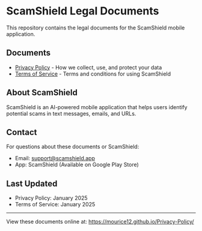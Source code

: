 # ScamShield Legal Documents

This repository contains the legal documents for the ScamShield mobile application.

## Documents

- [Privacy Policy](privacy-policy.md) - How we collect, use, and protect your data
- [Terms of Service](terms-of-service.md) - Terms and conditions for using ScamShield

## About ScamShield

ScamShield is an AI-powered mobile application that helps users identify potential scams in text messages, emails, and URLs.

## Contact

For questions about these documents or ScamShield:
- Email: support@scamshield.app
- App: ScamShield (Available on Google Play Store)

## Last Updated

- Privacy Policy: January 2025
- Terms of Service: January 2025

---

View these documents online at: https://mourice12.github.io/Privacy-Policy/